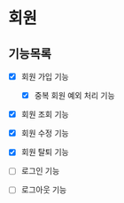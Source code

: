 # 회원

## 기능목록
- [x] 회원 가입 기능
  - [x] 중복 회원 예외 처리 기능
- [x] 회원 조회 기능
- [x] 회원 수정 기능
- [x] 회원 탈퇴 기능

- [ ] 로그인 기능
- [ ] 로그아웃 기능